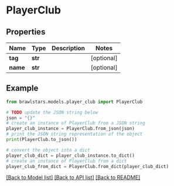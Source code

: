 # PlayerClub


## Properties

Name | Type | Description | Notes
------------ | ------------- | ------------- | -------------
**tag** | **str** |  | [optional] 
**name** | **str** |  | [optional] 

## Example

```python
from brawlstars.models.player_club import PlayerClub

# TODO update the JSON string below
json = "{}"
# create an instance of PlayerClub from a JSON string
player_club_instance = PlayerClub.from_json(json)
# print the JSON string representation of the object
print(PlayerClub.to_json())

# convert the object into a dict
player_club_dict = player_club_instance.to_dict()
# create an instance of PlayerClub from a dict
player_club_from_dict = PlayerClub.from_dict(player_club_dict)
```
[[Back to Model list]](../README.md#documentation-for-models) [[Back to API list]](../README.md#documentation-for-api-endpoints) [[Back to README]](../README.md)


